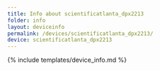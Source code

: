 ```yaml
---
title: Info about scientificatlanta_dpx2213
folder: info
layout: deviceinfo
permalink: /devices/scientificatlanta_dpx2213/
device: scientificatlanta_dpx2213
---
```

{% include templates/device_info.md %}

